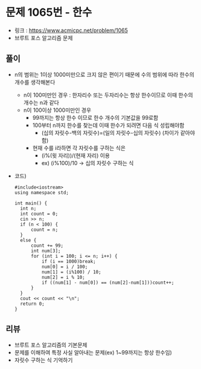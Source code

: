 # 문제 1065번 - 한수

* 링크 : https://www.acmicpc.net/problem/1065
* 브루트 포스 알고리즘 문제

## 풀이

* n의 범위는 1이상 1000미만으로 크지 않은 편이기 때문에 수의 범위에 따라 한수의 개수를 생각해본다

  * n이 100미만인 경우 : 한자리수 또는 두자리수는 항상 한수이므로 이때 한수의 개수는 n과 같다
  * n이 100이상 1000미만인 경우 
    *  99까지는 항상 한수 이므로 한수 개수의 기본값을 99로함
    * 100부터 n까지 한수를 찾는데 이때 한수가 되려면 다음 식 성립해야함
      * (십의 자릿수-백의 자릿수)=(일의 자릿수-십의 자릿수) (차이가 같아야함)
    * 현재 수를 i라하면 각 자릿수를 구하는 식은
      * (i%(윗 자리))/(현재 자리) 이용
      * ex) (i%100)/10 -> 십의 자릿수 구하는 식

* 코드)

  ```
  #include<iostream>
  using namespace std;
   
  int main() {
  	int n;
  	int count = 0;
  	cin >> n;
  	if (n < 100) {
  		count = n;
  	}
  	else {
  		count += 99;
  		int num[3];
  		for (int i = 100; i <= n; i++) {
  			if (i == 1000)break;
  			num[0] = i / 100;
  			num[1] = (i%100) / 10;
  			num[2] = i % 10;
  			if ((num[1] - num[0]) == (num[2]-num[1]))count++;
  		}
  	}
  	cout << count << "\n";
  	return 0;
  }
  
  ```

  

## 리뷰

* 브루트 포스 알고리즘의 기본문제
* 문제를 이해하여 특정 사실 알아내는 문제(ex) 1~99까지는 항상 한수임)
* 자릿수 구하는 식 기억하기